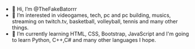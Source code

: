 - 👋 Hi, I’m @TheFakeBatorrr
- 👀 I’m interested in videogames, tech, pc and pc building, musics, streaming on twitch.tv, basketball, volleyball, tennis and many other things.
- 🌱 I’m currently learning HTML, CSS, Bootstrap, JavaScript and I'm going to learn Python, C++,C# and many other languages I hope.


<!---
TheFakeBatorrr/TheFakeBatorrr is a ✨ special ✨ repository because its `README.md` (this file) appears on your GitHub profile.
You can click the Preview link to take a look at your changes.
--->
